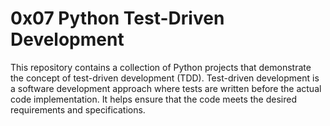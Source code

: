 # 0x07 Python Test-Driven Development

This repository contains a collection of Python projects that demonstrate the concept of test-driven development (TDD). Test-driven development is a software development approach where tests are written before the actual code implementation. It helps ensure that the code meets the desired requirements and specifications.
